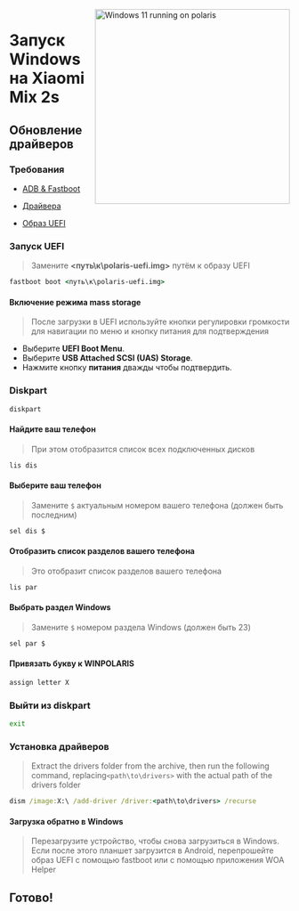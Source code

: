 <img align="right" src="https://github.com/n00b69/woa-polaris/blob/main/polaris.png" width="350" alt="Windows 11 running on polaris">

# Запуск Windows на Xiaomi Mix 2s

## Обновление драйверов 

### Требования
- [ADB & Fastboot](https://developer.android.com/studio/releases/platform-tools)
  
- [Драйвера](https://github.com/n00b69/woa-polaris/releases/tag/Drivers)
  
- [Образ UEFI](https://github.com/n00b69/woa-polaris/releases/tag/UEFI)

### Запуск UEFI
> Замените **<путь\к\polaris-uefi.img>** путём к образу UEFI 
```cmd
fastboot boot <путь\к\polaris-uefi.img>
```

#### Включение режима mass storage 
> После загрузки в UEFI используйте кнопки регулировки громкости для навигации по меню и кнопку питания для подтверждения
- Выберите **UEFI Boot Menu**.
- Выберите **USB Attached SCSI (UAS) Storage**.
- Нажмите кнопку **питания** дважды чтобы подтвердить.

### Diskpart
```cmd
diskpart
```

#### Найдите ваш телефон
> При этом отобразится список всех подключенных дисков
```cmd
lis dis
```

#### Выберите ваш телефон
> Замените `$` актуальным номером вашего телефона (должен быть последним)
```cmd
sel dis $
```

#### Отобразить список разделов вашего телефона
> Это отобразит список разделов вашего телефона 
```cmd
lis par
```

#### Выбрать раздел Windows 
> Замените `$` номером раздела Windows (должен быть 23)
```cmd
sel par $
```

#### Привязать букву к WINPOLARIS
```cmd
assign letter X
```

### Выйти из diskpart
```cmd
exit
```

### Установка драйверов 
> Extract the drivers folder from the archive, then run the following command, replacing`<path\to\drivers>` with the actual path of the drivers folder
```cmd
dism /image:X:\ /add-driver /driver:<path\to\drivers> /recurse
```

#### Загрузка обратно в Windows
> Перезагрузите устройство, чтобы снова загрузиться в Windows. Если после этого планшет загрузится в Android, перепрошейте образ UEFI с помощью fastboot или с помощью приложения WOA Helper

## Готово!
